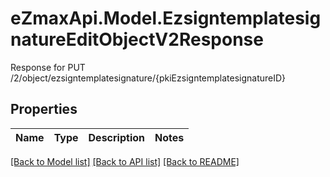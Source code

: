 # eZmaxApi.Model.EzsigntemplatesignatureEditObjectV2Response
Response for PUT /2/object/ezsigntemplatesignature/{pkiEzsigntemplatesignatureID}

## Properties

Name | Type | Description | Notes
------------ | ------------- | ------------- | -------------

[[Back to Model list]](../README.md#documentation-for-models) [[Back to API list]](../README.md#documentation-for-api-endpoints) [[Back to README]](../README.md)

